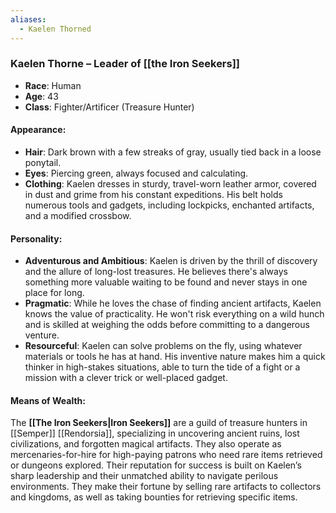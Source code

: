 ```yaml
---
aliases:
  - Kaelen Thorned
---
```

### **Kaelen Thorne – Leader of [[the Iron Seekers]]**

- **Race**: Human
- **Age**: 43
- **Class**: Fighter/Artificer (Treasure Hunter)

#### **Appearance**:

- **Hair**: Dark brown with a few streaks of gray, usually tied back in a loose ponytail.
- **Eyes**: Piercing green, always focused and calculating.
- **Clothing**: Kaelen dresses in sturdy, travel-worn leather armor, covered in dust and grime from his constant expeditions. His belt holds numerous tools and gadgets, including lockpicks, enchanted artifacts, and a modified crossbow.

#### **Personality**:

- **Adventurous and Ambitious**: Kaelen is driven by the thrill of discovery and the allure of long-lost treasures. He believes there's always something more valuable waiting to be found and never stays in one place for long.
- **Pragmatic**: While he loves the chase of finding ancient artifacts, Kaelen knows the value of practicality. He won't risk everything on a wild hunch and is skilled at weighing the odds before committing to a dangerous venture.
- **Resourceful**: Kaelen can solve problems on the fly, using whatever materials or tools he has at hand. His inventive nature makes him a quick thinker in high-stakes situations, able to turn the tide of a fight or a mission with a clever trick or well-placed gadget.

#### **Means of Wealth**:

The **[[The Iron Seekers|Iron Seekers]]** are a guild of treasure hunters in [[Semper]] [[Rendorsia]], specializing in uncovering ancient ruins, lost civilizations, and forgotten magical artifacts. They also operate as mercenaries-for-hire for high-paying patrons who need rare items retrieved or dungeons explored. Their reputation for success is built on Kaelen’s sharp leadership and their unmatched ability to navigate perilous environments. They make their fortune by selling rare artifacts to collectors and kingdoms, as well as taking bounties for retrieving specific items.